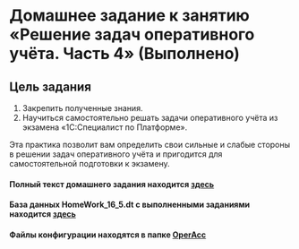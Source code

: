 # Домашнее задание к занятию «Решение задач оперативного учёта. Часть 4» (Выполнено)

## Цель задания

1. Закрепить полученные знания.
2. Научиться самостоятельно решать задачи оперативного учёта из экзамена «1С:Специалист по Платформе».

Эта практика позволит вам определить свои сильные и слабые стороны в решении задач оперативного учёта и пригодится для самостоятельной подготовки к экзамену.

#### Полный текст домашнего задания находится [здесь](https://github.com/ObzhigalovSV/Netology_OperationalAccounting/blob/main/homework-16-5.md)
#### База данных HomeWork_16_5.dt с выполненными заданиями находится [здесь](https://github.com/ObzhigalovSV/Netology_PrintingMechanisms/releases/tag/HomeWork_12_3)
#### Файлы конфигурации находятся в папке [OperAcc](https://github.com/ObzhigalovSV/Netology_OperationalAccounting/tree/main/OperAcc)
